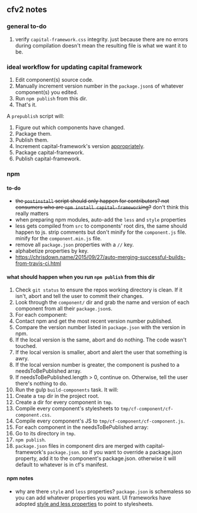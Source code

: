 ## cfv2 notes

### general to-do

1. verify `capital-framework.css` integrity. just because there are no errors 
during compilation doesn't mean the resulting file is what we want it to be.

### ideal workflow for updating capital framework

1. Edit component(s) source code.
1. Manually increment version number in the `package.json`s of whatever component(s) you edited.
1. Run `npm publish` from this dir.
1. That's it.

A `prepublish` script will:
1. Figure out which components have changed.
1. Package them.
1. Publish them.
1. Increment capital-framework's version [appropriately](https://github.com/cfpb/capital-framework/issues/179).
1. Package capital-framework.
1. Publish capital-framework.

### npm

#### to-do

- ~~the `postinstall` script should only happen for contributors? not consumers
who are `npm install capital-framework`ing?~~ don't think this really matters
- when preparing npm modules, auto-add the `less` and `style` properties
- less gets compiled from `src` to components' root dirs, the same should happen
to js. strip comments but don't minify for the `component.js` file. minify for 
the `component.min.js` file.
- remove all `package.json` properties with a `//` key.
- alphabetize properties by key.
- https://chrisdown.name/2015/09/27/auto-merging-successful-builds-from-travis-ci.html

#### what should happen when you run `npm publish` from this dir

1. Check `git status` to ensure the repos working directory is clean. If it isn't, abort and tell the user to commit their changes.
1. Look through the `component/` dir and grab the name and version of each component from all their `package.json`s.
1. For each component:
  1. Contact npm and get the most recent version number published.
  1. Compare the version number listed in `package.json` with the version in npm.
  1. If the local version is the same, abort and do nothing. The code wasn't touched.
  1. If the local version is smaller, abort and alert the user that something is awry.
  1. If the local version number is greater, the component is pushed to a needsToBePublished array.
1. If needsToBePublished.length > 0, continue on. Otherwise, tell the user there's nothing to do.
1. Run the gulp `build-components` task. It will:
  1. Create a `tmp` dir in the project root.
  1. Create a dir for every component in `tmp`.
  1. Compile every component's stylesheets to `tmp/cf-component/cf-component.css`.
  1. Compile every component's JS to `tmp/cf-component/cf-component.js`.
1. For each component in the needsToBePublished array:
  1. Go to its directory in `tmp`.
  1. `npm publish`.
1. `package.json` files in component dirs are merged with capital-framework's 
`package.json`. so if you want to override a package.json property, add it to 
the component's package.json. otherwise it will default to whatever is in cf's 
manifest.

#### npm notes

- why are there `style` and `less` properties? `package.json` is schemaless so you
can add whatever properties you want. UI frameworks have adopted [style and less
properties](https://github.com/twbs/bootstrap/blob/50bea4625a09d14cec93e4dbdd9d336005ac7d85/package.json#L19-L21)
to point to stylesheets.

